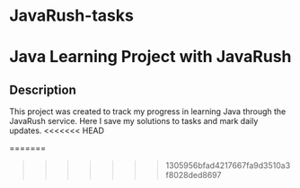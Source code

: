 # JavaRush-tasks

# Java Learning Project with JavaRush

## Description
This project was created to track my progress in learning Java through the JavaRush service. Here I save my solutions to tasks and mark daily updates.
<<<<<<< HEAD

=======
>>>>>>> 1305956bfad4217667fa9d3510a3f8028ded8697
